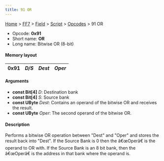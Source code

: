 ```yaml
---
title: 91 OR
---
```


[Home](/ff7-flat-wiki/Main%20Page.md) > [FF7](/ff7-flat-wiki/FF7.md) > [Field](/ff7-flat-wiki/FF7/Field.md) > [Script](/ff7-flat-wiki/FF7/Field/Script.md) > [Opcodes](/ff7-flat-wiki/FF7/Field/Script/Opcodes.md) > 91 OR

-   Opcode: **0x91**
-   Short name: **OR**
-   Long name: Bitwise OR (8-bit)

#### Memory layout

| 0x91 | *D/S* | *Dest* | *Oper* |
|------|-------|--------|--------|

#### Arguments

-   **const Bit\[4\]** *D*: Destination bank
-   **const Bit\[4\]** *S*: Source bank
-   **const UByte** *Dest*: Contains an operand of the bitwise OR and
    receives the result.
-   **const UByte** *Oper*: The second operand of the bitwise OR.

#### Description

Performs a bitwise OR operation between "Dest" and "Oper" and stores the
result back into "Dest". If the Source Bank is 0 then the â€œOperâ€ is
the operand to OR with. If the Source Bank is an 8 bit bank, then the
â€œOperâ€ is the address in that bank where the operand is.
